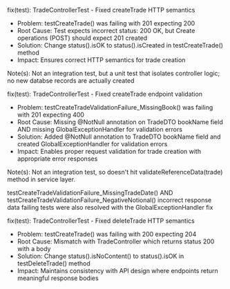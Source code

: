 fix(test): TradeControllerTest - Fixed createTrade HTTP semantics

- Problem: testCreateTrade() was failing with 201 expecting 200
- Root Cause: Test expects incorrect status: 200 OK, but Create operations (POST) should expect 201 created
- Solution: Change status().isOK to status().isCreated in testCreateTrade() method
- Impact: Ensures correct HTTP semantics for trade creation

Note(s): Not an integration test, but a unit test that isolates controller logic; no new databse records are actually created

fix(test): TradeControllerTest - Fixed createTrade endpoint validation

- Problem: testCreateTradeValidationFailure_MissingBook() was failing with 201 expecting 400
- Root Cause: Missing @NotNull annotation on TradeDTO bookName field AND missing GlobalExceptionHandler for validation errors
- Solution: Added @NotNull annotation to TradeDTO bookName field and created GlobalExceptionHandler for validation errors
- Impact: Enables proper request validation for trade creation with appropriate error responses

Note(s): Not an integration test, so doesn't hit validateReferenceData(trade) method in service layer.

testCreateTradeValidationFailure_MissingTradeDate() AND testCreateTradeValidationFailure_NegativeNotional() incorrect response data failing tests were also resolved with the GlobalExceptionHandler fix

fix(test): TradeControllerTest - Fixed deleteTrade HTTP semantics

- Problem: testCreateTrade() was failing with 200 expecting 204
- Root Cause: Mismatch with TradeController which returns status 200 with a body
- Solution: Change status().isNoContent() to status().isOK in testDeleteTrade() method
- Impact: Maintains consistency with API design where endpoints return meaningful response bodies




